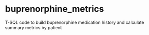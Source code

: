 # buprenorphine_metrics
T-SQL code to build buprenorphine medication history and calculate summary metrics by patient
